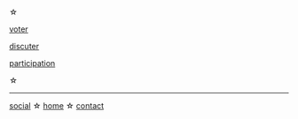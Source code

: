 <div id='footer' class='info-page' markdown='1'>
☆

[voter][vote]

[discuter][chat]

[participation][graph]

☆
</div>

-----

<div class='info-page footer' markdown='1'>

[social][social] ☆ [home](/) ☆ [contact][contact]

</div>

<script>
document.querySelector("div > div.texte > div > p > strong")
		.onclick = function() { history.back() }
</script>

[vote]: :VOTE:
[chat]: :SEEN:
[graph]: /gfx#:REF:

[social]: https://piaille.fr/tags/initiatives_citoyennes
[contact]: mailto:politipet@laposte.net
